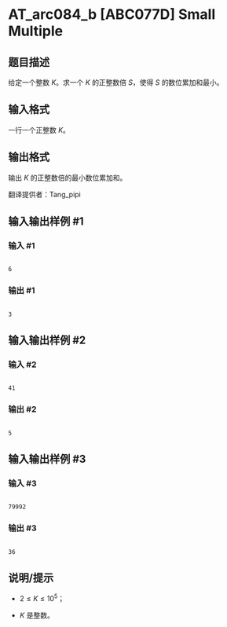 # AT_arc084_b [ABC077D] Small Multiple

## 题目描述

给定一个整数 $K$。求一个 $K$ 的正整数倍 $S$，使得 $S$ 的数位累加和最小。

## 输入格式

一行一个正整数 $K$。

## 输出格式

输出 $K$ 的正整数倍的最小数位累加和。

翻译提供者：Tang_pipi

## 输入输出样例 #1

### 输入 #1

```
6
```

### 输出 #1

```
3
```

## 输入输出样例 #2

### 输入 #2

```
41
```

### 输出 #2

```
5
```

## 输入输出样例 #3

### 输入 #3

```
79992
```

### 输出 #3

```
36
```

## 说明/提示

- $2 \le K \le {10}^5$；
- $K$ 是整数。